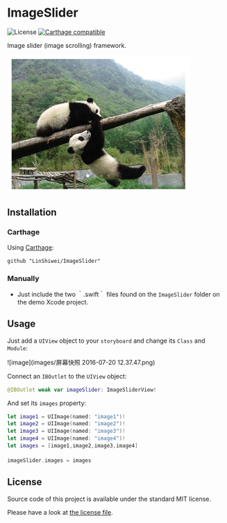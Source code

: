 # ImageSlider

![License](https://img.shields.io/badge/Language-Swift-brightgreen.svg?style=flat)
[![Carthage compatible](https://img.shields.io/badge/Carthage-compatible-4BC51D.svg?style=flat)](https://github.com/Carthage/Carthage)

Image slider (image scrolling) framework.

![image](images/ImageSlider-v1.gif)

## Installation
### Carthage

Using [Carthage](https://github.com/Carthage/Carthage):

```
github "LinShiwei/ImageSlider"
```

### Manually
* Just include the two ｀.swift｀ files found on the `ImageSlider` folder on the demo Xcode project.

## Usage 

Just add a `UIView` object to your `storyboard` and change its `Class` and `Module`:

![image](images/屏幕快照 2016-07-20 12.37.47.png)

Connect an `IBOutlet` to the `UIView` object:

```swift
@IBOutlet weak var imageSlider: ImageSliderView!
```

And set its `images` property:

```swift
let image1 = UIImage(named: "image1")!
let image2 = UIImage(named: "image2")!
let image3 = UIImage(named: "image3")!
let image4 = UIImage(named: "image4")!
let images = [image1,image2,image3,image4]

imageSlider.images = images
```

## License

Source code of this project is available under the standard MIT license. 

Please have a look at [the license file](LICENSE.md).
